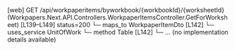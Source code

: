 [web] GET /api/workpaperitems/byworkbook/{workbookId}/{worksheetId}  (Workpapers.Next.API.Controllers.WorkpaperItemsController.GetForWorksheet)  [L139–L149] status=200
  └─ maps_to WorkpaperItemDto [L142]
  └─ uses_service UnitOfWork
    └─ method Table [L142]
      └─ ... (no implementation details available)

